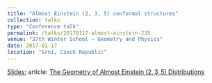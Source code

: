 ```yaml
---
title: "Almost Einstein (2, 3, 5) conformal structures"
collection: talks
type: "Conference talk"
permalink: /talks/20170117-almost-einstein-235
venue: "37th Winter School – Geometry and Physics"
date: 2017-01-17
location: "Srní, Czech Republic"
---
```


<a href="../files/talk20170117.pdf">Slides</a>; article: <a href="../publication/geometry-almost-einstein-235">The Geometry of Almost Einstein $(2, 3, 5)$ Distributions</a>
